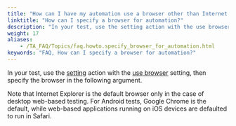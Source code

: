 ```yaml
--- 
title: "How can I have my automation use a browser other than Internet Explorer?"
linktitle: "How can I specify a browser for automation?"
description: "In your test, use the setting action with the use browser setting, then specify the browser in the following argument. Note that Internet Explorer is the default browser only in the case of desktop ..."
weight: 17
aliases: 
    - /TA_FAQ/Topics/faq.howto.specify_browser_for_automation.html
keywords: "FAQ, How can I specify a browser for automation?"
---
```


In your test, use the [setting](/TA_Automation/Topics/bia_setting.html) action with the [use browser](/TA_Automation/Topics/bis_use_browser.html) setting, then specify the browser in the following argument.

Note that Internet Explorer is the default browser only in the case of desktop web-based testing. For Android tests, Google Chrome is the default, while web-based applications running on iOS devices are defaulted to run in Safari.




